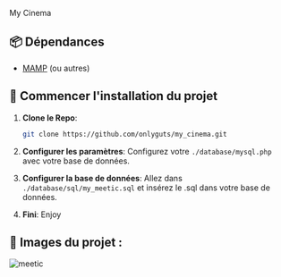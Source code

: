My Cinema

## 📦 Dépendances
- [MAMP](https://www.mamp.info/en/downloads/) (ou autres)

## 🚀 Commencer l'installation du projet

1. **Clone le Repo**:
   ```bash
   git clone https://github.com/onlyguts/my_cinema.git
   ```

2. **Configurer les paramètres**:
    Configurez votre `./database/mysql.php` avec votre base de données.

3. **Configurer la base de données**:
   Allez dans `./database/sql/my_meetic.sql` et insérez le .sql dans votre base de données.

4. **Fini**:
    Enjoy

## 📸 Images du projet : 

![meetic](https://github.com/user-attachments/assets/58f0250f-537e-4997-929a-88e2f78f36a0)

